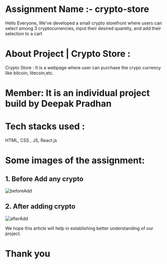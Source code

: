 # Assignment Name :- crypto-store


Hello Everyone, We've developed  a small crypto storefront where users can select among 3 cryptocurrencies, input their desired quantity, and add their selection to a cart 



# About Project | Crypto Store :

Crypto Store : It is a webpage where user can purchase the crypo currency like bitcoin, litecoin,etc.

# Member: It is an individual project build by Deepak Pradhan
 

# Tech stacks used :

HTML, CSS , JS, React.js



# Some images of the assignment:

## 1. Before Add any crypto
![beforeAdd](https://github.com/deepakpradhan624/crypto-store/assets/107460051/51acef80-8110-47b9-bfdb-a46f6d683269)




## 2. After adding crypto
![afterAdd](https://github.com/deepakpradhan624/crypto-store/assets/107460051/ffae034a-3ffe-4a9b-9c29-091246e75338)






We hope this article will help in establishing better understanding of our project.

# Thank you

